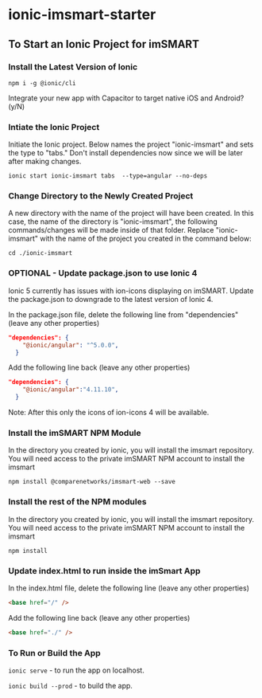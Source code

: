 # ionic-imsmart-starter

## To Start an Ionic Project for imSMART

### Install the Latest Version of Ionic

```console
npm i -g @ionic/cli
```

Integrate your new app with Capacitor to target native iOS and Android? (y/N)

### Intiate the Ionic Project

Initiate the Ionic project. Below names the project "ionic-imsmart" and sets the type to "tabs." Don't install dependencies now since we will be later after making changes.

```console
ionic start ionic-imsmart tabs  --type=angular --no-deps
```

### Change Directory to the Newly Created Project

A new directory with the name of the project will have been created. In this case, the name of the directory is "ionic-imsmart", the following commands/changes will be made inside of that folder. Replace "ionic-imsmart" with the name of the project you created in the command below:

```console
cd ./ionic-imsmart
```

### OPTIONAL - Update package.json to use Ionic 4

Ionic 5 currently has issues with ion-icons displaying on imSMART. Update the package.json to downgrade to the latest version of Ionic 4.

In the package.json file, delete the following line from "dependencies" (leave any other properties)

```json
"dependencies": {
    "@ionic/angular": "^5.0.0",
  }
```

Add the following line back (leave any other properties)

```json
"dependencies": {
    "@ionic/angular":"4.11.10",
  }
```

Note: After this only the icons of ion-icons 4 will be available.

### Install the imSMART NPM Module

In the directory you created by ionic, you will install the imsmart repository. You will need access to the private imSMART NPM account to install the imsmart

```console
npm install @comparenetworks/imsmart-web --save
```

### Install the rest of the NPM modules

In the directory you created by ionic, you will install the imsmart repository. You will need access to the private imSMART NPM account to install the imsmart

```console
npm install
```

### Update index.html to run inside the imSmart App

In the index.html file, delete the following line (leave any other properties)

```html
<base href="/" />
```

Add the following line back (leave any other properties)

```html
<base href="./" />
```

### To Run or Build the App

`ionic serve` - to run the app on localhost.

`ionic build --prod` - to build the app.
